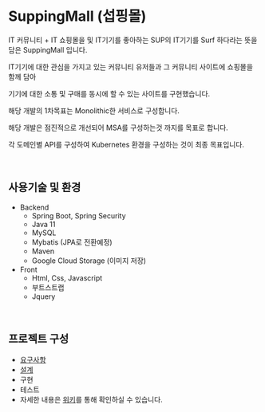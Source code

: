 # SuppingMall (섭핑몰)

IT 커뮤니티 + IT 쇼핑몰을 및 IT기기를 좋아하는 SUP의 IT기기를 Surf 하다라는 뜻을 담은 SuppingMall 입니다.

IT기기에 대한 관심을 가지고 있는 커뮤니티 유저들과 그 커뮤니티 사이트에 쇼핑몰을 함께 담아

기기에 대한 소통 및 구매를 동시에 할 수 있는 사이트를 구현했습니다.

해당 개발의 1차목표는 Monolithic한 서비스로 구성합니다.

해당 개발은 점진적으로 개선되어 MSA를 구성하는것 까지를 목표로 합니다.

각 도메인별 API를 구성하여 Kubernetes 환경을 구성하는 것이 최종 목표입니다.

<br/>

## 사용기술 및 환경

- Backend
  - Spring Boot, Spring Security
  - Java 11
  - MySQL
  - Mybatis (JPA로 전환예정)
  - Maven
  - Google Cloud Storage (이미지 저장)
- Front
  - Html, Css, Javascript
  - 부트스트랩
  - Jquery

<br/>

## 프로젝트 구성

- [요구사항](https://github.com/sUpniverse/suppingmall/wiki/%EC%9A%94%EA%B5%AC%EC%82%AC%ED%95%AD)
- [설계](https://github.com/sUpniverse/suppingmall/wiki/%EC%9A%94%EA%B5%AC%EC%82%AC%ED%95%AD)
- 구현
- 테스트
- 자세한 내용은 [위키](https://github.com/sUpniverse/suppingmall/wiki)를 통해 확인하실 수 있습니다.

